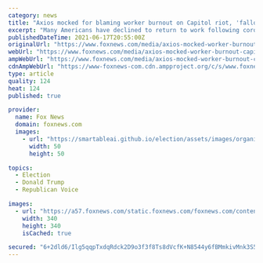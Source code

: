 ```yaml
---
category: news
title: "Axios mocked for blaming worker burnout on Capitol riot, 'fallout from the Trump presidency'"
excerpt: "Many Americans have declined to return to work following coronavirus shutdowns and enhanced unemployment benefits, but Axios feels the labor shortage is largely former President Donald Trump’s fault."
publishedDateTime: 2021-06-17T20:55:00Z
originalUrl: "https://www.foxnews.com/media/axios-mocked-worker-burnout-capitol-riot-trump"
webUrl: "https://www.foxnews.com/media/axios-mocked-worker-burnout-capitol-riot-trump"
ampWebUrl: "https://www.foxnews.com/media/axios-mocked-worker-burnout-capitol-riot-trump.amp"
cdnAmpWebUrl: "https://www-foxnews-com.cdn.ampproject.org/c/s/www.foxnews.com/media/axios-mocked-worker-burnout-capitol-riot-trump.amp"
type: article
quality: 124
heat: 124
published: true

provider:
  name: Fox News
  domain: foxnews.com
  images:
    - url: "https://smartableai.github.io/election/assets/images/organizations/foxnews.com-50x50.jpg"
      width: 50
      height: 50

topics:
  - Election
  - Donald Trump
  - Republican Voice

images:
  - url: "https://a57.foxnews.com/static.foxnews.com/foxnews.com/content/uploads/2020/11/340/340/Flood-pic.jpg?ve=1&tl=1"
    width: 340
    height: 340
    isCached: true

secured: "6+2dld6/Ilg5qqpTxdqRdck2D9o3f3f8Ts8dVcfK+N8544y6fBMmkivMnk3S5NvybeBdu7wpfmYzM8ziU2E47vfaNd8B71YN7a6EsyM/P/m3RCi/7mUgbZ4i+CurXs3nCJQVLsjKyPZOgs7SgDdSXY6bVFogi+6UrLxGl92UHkghexpBrCarR6nMzlYr8FA/Q5JVmaVTMlFE4SnuwjVhJB28AI0ffFcozm0M7Sgp5lWPMrpVyMfuDYAGpr6gfZ3k6K2HAAaT08AtJkEqkFEqpIYXLEWsyW8j9ZTzbaVSPbq5VaFNIttABqZToI8javTnidbkOTABKSD5RWRQ6wva7wKyvj8KHgDQNyueFhv1x7k=;CuBj57F8k8pGkryzYIdnbg=="
---
```


